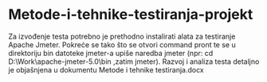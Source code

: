 # Metode-i-tehnike-testiranja-projekt

Za izvođenje testa potrebno je prethodno instalirati alata za testiranje Apache Jmeter. Pokreće se tako što se otvori command pront te se u direktoriju bin datoteke jmeter-a upiše naredba jmeter (npr: cd D:\Work\apache-jmeter-5.0\bin ,zatim jmeter).
Razvoj i analiza testa detaljno je objašnjena u dokumentu Metode i tehnike testiranja.docx
